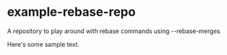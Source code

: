 # example-rebase-repo
A repository to play around with rebase commands using --rebase-merges

Here's some sample text.
